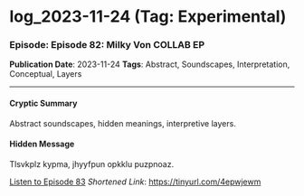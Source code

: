 # log_2023-11-24 (Tag: Experimental)

### Episode: Episode 82: Milky Von COLLAB EP

**Publication Date**: 2023-11-24
**Tags**: Abstract, Soundscapes, Interpretation, Conceptual, Layers

---

#### Cryptic Summary
Abstract soundscapes, hidden meanings, interpretive layers.

#### Hidden Message
Tlsvkplz kypma, jhyyfpun opkklu puzpnoaz.

[Listen to Episode 83](https://tinyurl.com/4epwjewm)
*Shortened Link*: https://tinyurl.com/4epwjewm
